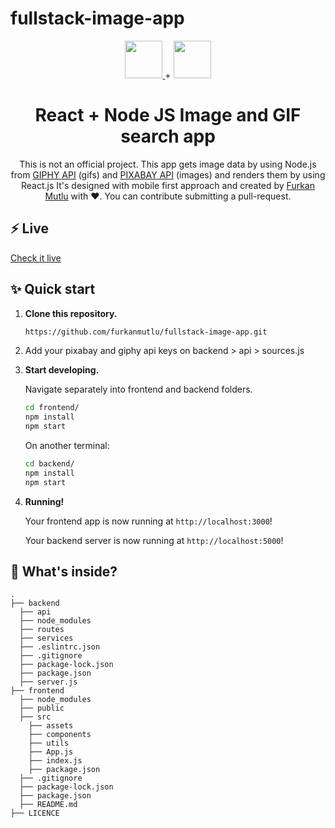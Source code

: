 # fullstack-image-app

<p align="center">
  <a href="https://reactjs.org/">
  <img src="https://reactjs.org/logo-og.png" height="60">
  </a>
  +
  <img src="https://cdn.pixabay.com/photo/2015/04/23/17/41/node-js-736399_960_720.png" height="60">
</p>
<h1 align="center">
  React + Node JS Image and GIF search app
</h1>
<p align="center">
  This is not an official project. This app gets image data by using Node.js from <a href="https://developers.giphy.com/">GIPHY API</a> (gifs) 
  and <a href="https://pixabay.com/api/docs/">PIXABAY API</a> (images) and renders them by using React.js
  It's designed with mobile first approach and created by <a href="https://furkanmutlu.com/">Furkan Mutlu</a> with ❤️.
  You can contribute submitting a pull-request.
</p>

## ⚡️ Live
  [Check it live](https://fullstack-image-app-furkanmutlu.vercel.app/)

## ✨ Quick start

1.  **Clone this repository.**

    ```sh
    https://github.com/furkanmutlu/fullstack-image-app.git
    ```
    
2. Add your pixabay and giphy api keys on backend > api > sources.js

3.  **Start developing.**

    Navigate separately into frontend and backend folders.

    ```sh
    cd frontend/
    npm install
    npm start
    ```
    
    On another terminal:
    ```sh
    cd backend/
    npm install
    npm start
    ```

3.  **Running!**

    Your frontend app is now running at `http://localhost:3000`!
    
    Your backend server is now running at `http://localhost:5000`!

## 🧐 What's inside?

    .
    ├── backend
      ├── api
      ├── node_modules
      ├── routes
      ├── services
      ├── .eslintrc.json
      ├── .gitignore
      ├── package-lock.json
      ├── package.json
      ├── server.js
    ├── frontend
      ├── node_modules
      ├── public
      ├── src
        ├── assets
        ├── components
        ├── utils
        ├── App.js
        ├── index.js
        ├── package.json
      ├── .gitignore
      ├── package-lock.json
      ├── package.json
      ├── README.md
    ├── LICENCE
    
